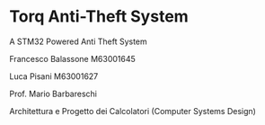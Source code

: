 # Torq Anti-Theft System
A STM32 Powered Anti Theft System


Francesco Balassone M63001645

Luca Pisani M63001627


Prof. Mario Barbareschi

Architettura e Progetto dei Calcolatori (Computer Systems Design)
